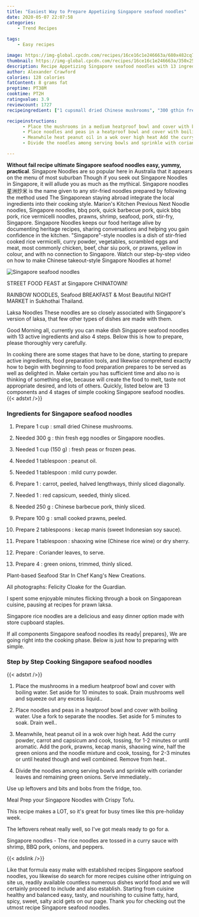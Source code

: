 ```yaml
---
title: "Easiest Way to Prepare Appetizing Singapore seafood noodles"
date: 2020-05-07 22:07:58
categories:
    - Trend Recipes
    
tags:
    - Easy recipes

image: https://img-global.cpcdn.com/recipes/16ce16c1e246663a/680x482cq70/singapore-seafood-noodles-recipe-main-photo.jpg
thumbnail: https://img-global.cpcdn.com/recipes/16ce16c1e246663a/350x250cq70/singapore-seafood-noodles-recipe-main-photo.jpg
description: Recipe Appetizing Singapore seafood noodles with 13 ingredients and 4 stages of easy cooking.
author: Alexander Crawford
calories: 128 calories
fatContent: 8 grams fat
preptime: PT38M
cooktime: PT2H
ratingvalue: 3.9
reviewcount: 1727
recipeingredient: ["1 cupsmall dried Chinese mushrooms", "300 gthin fresh egg noodles or Singapore noodles", "1 cup (150 g)fresh peas or frozen peas", "1 tablespoonpeanut oil", "1 tablespoonmild curry powder", "1carrot peeled halved lengthways thinly sliced diagonally", "1red capsicum seeded thinly sliced", "250 gChinese barbecue pork thinly sliced", "100 gsmall cooked prawns peeled", "2 tablespoonskecap manis sweet Indonesian soy sauce", "1 tablespoonshaoxing wine Chinese rice wine or dry sherry", "Coriander leaves to serve", "4green onions trimmed thinly sliced"]

recipeinstructions: 
      - Place the mushrooms in a medium heatproof bowl and cover with boiling water Set aside for 10 minutes to soak Drain mushrooms well and squeeze out any excess liquid 
      - Place noodles and peas in a heatproof bowl and cover with boiling water Use a fork to separate the noodles Set aside for 5 minutes to soak Drain well 
      - Meanwhile heat peanut oil in a wok over high heat Add the curry powder carrot and capsicum and cook tossing for 12 minutes or until aromatic Add the pork prawns kecap manis shaoxing wine half the green onions and the noodle mixture and cook tossing for 23 minutes or until heated though and well combined Remove from heat 
      - Divide the noodles among serving bowls and sprinkle with coriander leaves and remaining green onions Serve immediately

---
```




**Without fail recipe ultimate Singapore seafood noodles easy, yummy, practical**. Singapore Noodles are so popular here in Australia that it appears on the menu of most suburban Though if you seek out Singapore Noodles in Singapore, it will allude you as much as the mythical. Singapore noodles 星洲炒米 is the name given to any stir-fried noodles prepared by following the method used The Singaporean staying abroad integrate the local ingredients into their cooking style. Marion&#39;s Kitchen Previous Next Noodle noodles, Singapore noodles, bbq pork, quick barbecue pork, quick bbq pork, rice vermicelli noodles, prawns, shrimp, seafood, pork, stir-fry, Singapore. Singapore Noodles keeps our food heritage alive by documenting heritage recipes, sharing conversations and helping you gain confidence in the kitchen. &#34;Singapore&#34;-style noodles is a dish of stir-fried cooked rice vermicelli, curry powder, vegetables, scrambled eggs and meat, most commonly chicken, beef, char siu pork, or prawns, yellow in colour, and with no connection to Singapore. Watch our step-by-step video on how to make Chinese takeout-style Singapore Noodles at home!


![Singapore seafood noodles](https://img-global.cpcdn.com/recipes/16ce16c1e246663a/680x482cq70/singapore-seafood-noodles-recipe-main-photo.jpg "Singapore seafood noodles")



STREET FOOD FEAST at Singapore CHINATOWN!

RAINBOW NOODLES, Seafood BREAKFAST &amp; Most Beautiful NIGHT MARKET in Sukhothai Thailand.

Laksa Noodles These noodles are so closely associated with Singapore&#39;s version of laksa, that few other types of dishes are made with them.


Good Morning all, currently you can make dish Singapore seafood noodles with 13 active ingredients and also 4 steps. Below this is how to prepare, please thoroughly very carefully.

In cooking there are some stages that have to be done, starting to prepare active ingredients, food preparation tools, and likewise comprehend exactly how to begin with beginning to food preparation prepares to be served as well as delighted in. Make certain you has sufficient time and also no is thinking of something else, because will create the food to melt, taste not appropriate desired, and lots of others. Quickly, listed below are 13 components and 4 stages of simple cooking Singapore seafood noodles.
{{< adstxt />}}

### Ingredients for Singapore seafood noodles


1. Prepare 1 cup : small dried Chinese mushrooms.

1. Needed 300 g : thin fresh egg noodles or Singapore noodles.

1. Needed 1 cup (150 g) : fresh peas or frozen peas.

1. Needed 1 tablespoon : peanut oil.

1. Needed 1 tablespoon : mild curry powder.

1. Prepare 1 : carrot, peeled, halved lengthways, thinly sliced diagonally.

1. Needed 1 : red capsicum, seeded, thinly sliced.

1. Needed 250 g : Chinese barbecue pork, thinly sliced.

1. Prepare 100 g : small cooked prawns, peeled.

1. Prepare 2 tablespoons : kecap manis (sweet Indonesian soy sauce).

1. Prepare 1 tablespoon : shaoxing wine (Chinese rice wine) or dry sherry.

1. Prepare  : Coriander leaves, to serve.

1. Prepare 4 : green onions, trimmed, thinly sliced.


Plant-based Seafood Star In Chef Kang&#39;s New Creations.

All photographs: Felicity Cloake for the Guardian.

I spent some enjoyable minutes flicking through a book on Singaporean cuisine, pausing at recipes for prawn laksa.

Singapore rice noodles are a delicious and easy dinner option made with store cupboard staples.


If all components Singapore seafood noodles its ready| prepares}, We are going right into the cooking phase. Below is just how to preparing with simple.

### Step by Step Cooking Singapore seafood noodles

{{< adstxt />}}


1. Place the mushrooms in a medium heatproof bowl and cover with boiling water. Set aside for 10 minutes to soak. Drain mushrooms well and squeeze out any excess liquid..



1. Place noodles and peas in a heatproof bowl and cover with boiling water. Use a fork to separate the noodles. Set aside for 5 minutes to soak. Drain well..



1. Meanwhile, heat peanut oil in a wok over high heat. Add the curry powder, carrot and capsicum and cook, tossing, for 1-2 minutes or until aromatic. Add the pork, prawns, kecap manis, shaoxing wine, half the green onions and the noodle mixture and cook, tossing, for 2-3 minutes or until heated though and well combined. Remove from heat..



1. Divide the noodles among serving bowls and sprinkle with coriander leaves and remaining green onions. Serve immediately..




Use up leftovers and bits and bobs from the fridge, too.

Meal Prep your Singapore Noodles with Crispy Tofu.

This recipe makes a LOT, so it&#39;s great for busy times like this pre-holiday week.

The leftovers reheat really well, so I&#39;ve got meals ready to go for a.

Singapore noodles - The rice noodles are tossed in a curry sauce with shrimp, BBQ pork, onions, and peppers.


{{< adslink />}}

Like that formula easy make with established recipes Singapore seafood noodles, you likewise do search for more recipes cuisine other intriguing on site us, readily available countless numerous dishes world food and we will certainly proceed to include and also establish. Starting from cuisine healthy and balanced easy, tasty, and nourishing to cuisine fatty, hard, spicy, sweet, salty acid gets on our page. Thank you for checking out the utmost recipe Singapore seafood noodles.
